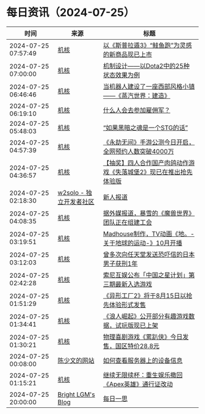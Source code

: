 ﻿# 每日资讯（2024-07-25）

|时间|来源|标题|
|---|---|---|
|2024-07-25 07:57:49|[机核](https://www.gcores.com/rss)|[以《斯普拉遁3》“鲑鱼跑”为灵感的新商品现已上市](https://www.gcores.com/articles/185610)|
|2024-07-25 07:00:00|[机核](https://www.gcores.com/rss)|[机制设计——以Dota2中的25种状态效果为例](https://www.gcores.com/articles/185572)|
|2024-07-25 06:46:46|[机核](https://www.gcores.com/rss)|[当机器人建设了一座西部风格小镇——《蒸汽世界：建造》](https://www.gcores.com/articles/185597)|
|2024-07-25 06:19:10|[机核](https://www.gcores.com/rss)|[什么人会去参加雇佣军？](https://www.gcores.com/videos/185600)|
|2024-07-25 05:48:03|[机核](https://www.gcores.com/rss)|[“如果黑暗之魂是一个STG的话”](https://www.gcores.com/videos/185598)|
|2024-07-25 04:57:39|[机核](https://www.gcores.com/rss)|[《永劫无间》手游公测今日开启，全网预约人数突破4000万](https://www.gcores.com/articles/185595)|
|2024-07-25 04:36:57|[机核](https://www.gcores.com/rss)|[【抽奖】四人合作国产肉鸽动作游戏《失落城堡2》现已在推出抢先体验版](https://www.gcores.com/articles/185594)|
|2024-07-25 02:18:30|[w2solo - 独立开发者社区](https://w2solo.com/topics/feed)|[新人报道](https://w2solo.com/topics/4801)|
|2024-07-25 04:08:35|[机核](https://www.gcores.com/rss)|[据外媒报道，暴雪的《魔兽世界》团队正在组建工会](https://www.gcores.com/articles/185589)|
|2024-07-25 03:19:51|[机核](https://www.gcores.com/rss)|[Madhouse制作，TV动画《地。-关于地球的运动-》10月开播](https://www.gcores.com/articles/185592)|
|2024-07-25 03:12:03|[机核](https://www.gcores.com/rss)|[曾多次向任天堂发送恐吓信的日本男子获刑1年](https://www.gcores.com/articles/185588)|
|2024-07-25 02:42:28|[机核](https://www.gcores.com/rss)|[索尼互娱公布「中国之星计划」第三期最新入选游戏](https://www.gcores.com/articles/185587)|
|2024-07-25 01:51:29|[机核](https://www.gcores.com/rss)|[《异形工厂2》将于8月15日以抢先体验形式发售](https://www.gcores.com/articles/185584)|
|2024-07-25 01:34:41|[机核](https://www.gcores.com/rss)|[《浪人崛起》公开部分有趣游戏数据，试玩版现已上架](https://www.gcores.com/articles/185581)|
|2024-07-25 01:30:21|[机核](https://www.gcores.com/rss)|[物理喜剧游戏《累趴侠》今日发售，国区特价28.8元](https://www.gcores.com/articles/185582)|
|2024-07-25 00:08:00|[陈少文的网站](https://www.chenshaowen.com/atom.xml)|[如何查看服务器上的设备信息](https://www.chenshaowen.com/blog/how-to-get-device-information-on-server.html)|
|2024-07-25 01:15:21|[机核](https://www.gcores.com/rss)|[继续无限续杯：重生娱乐撤回《Apex英雄》通行证改动](https://www.gcores.com/articles/185577)|
|2024-07-25 20:00:00|[Bright LGM's Blog](https://brightliao.com/atom.xml)|[每日一思](http://brightliao.com/2024/07/25/daily-thoughts/)|
